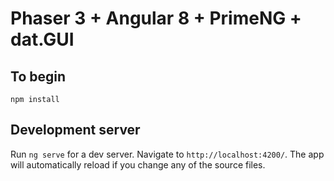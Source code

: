 # Phaser 3 + Angular 8 + PrimeNG + dat.GUI 

## To begin

`npm install`

## Development server

Run `ng serve` for a dev server. Navigate to `http://localhost:4200/`. The app will automatically reload if you change any of the source files.
